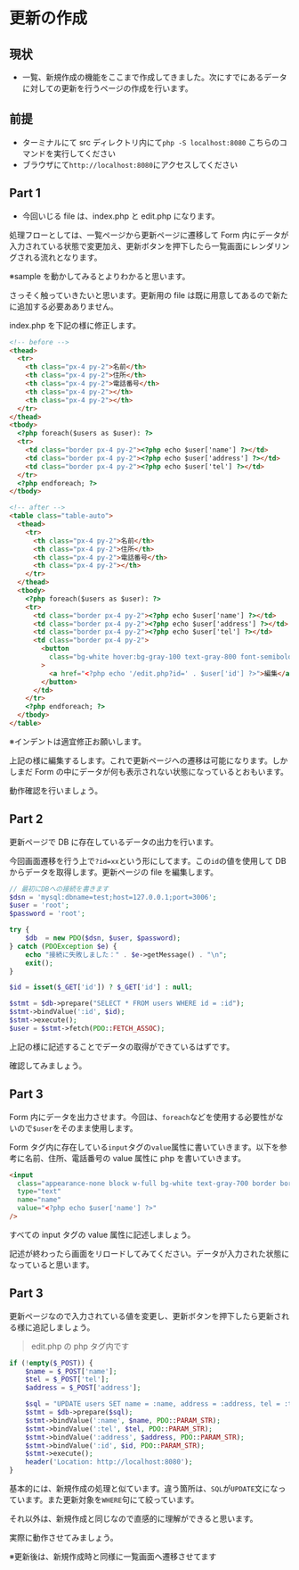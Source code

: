 # 更新の作成

## 現状

- 一覧、新規作成の機能をここまで作成してきました。次にすでにあるデータに対しての更新を行うページの作成を行います。

## 前提

- ターミナルにて src ディレクトリ内にて`php -S localhost:8080` こちらのコマンドを実行してください
- ブラウザにて`http://localhost:8080`にアクセスしてください

## Part 1

- 今回いじる file は、index.php と edit.php になります。

処理フローとしては、一覧ページから更新ページに遷移して Form 内にデータが入力されている状態で変更加え、更新ボタンを押下したら一覧画面にレンダリングされる流れとなります。

※sample を動かしてみるとよりわかると思います。

さっそく触っていきたいと思います。更新用の file は既に用意してあるので新たに追加する必要あありません。

index.php を下記の様に修正します。

```html
<!-- before -->
<thead>
  <tr>
    <th class="px-4 py-2">名前</th>
    <th class="px-4 py-2">住所</th>
    <th class="px-4 py-2">電話番号</th>
    <th class="px-4 py-2"></th>
    <th class="px-4 py-2"></th>
  </tr>
</thead>
<tbody>
  <?php foreach($users as $user): ?>
  <tr>
    <td class="border px-4 py-2"><?php echo $user['name'] ?></td>
    <td class="border px-4 py-2"><?php echo $user['address'] ?></td>
    <td class="border px-4 py-2"><?php echo $user['tel'] ?></td>
  </tr>
  <?php endforeach; ?>
</tbody>

<!-- after -->
<table class="table-auto">
  <thead>
    <tr>
      <th class="px-4 py-2">名前</th>
      <th class="px-4 py-2">住所</th>
      <th class="px-4 py-2">電話番号</th>
      <th class="px-4 py-2"></th>
    </tr>
  </thead>
  <tbody>
    <?php foreach($users as $user): ?>
    <tr>
      <td class="border px-4 py-2"><?php echo $user['name'] ?></td>
      <td class="border px-4 py-2"><?php echo $user['address'] ?></td>
      <td class="border px-4 py-2"><?php echo $user['tel'] ?></td>
      <td class="border px-4 py-2">
        <button
          class="bg-white hover:bg-gray-100 text-gray-800 font-semibold py-2 px-4 border border-gray-400 rounded shadow"
        >
          <a href="<?php echo '/edit.php?id=' . $user['id'] ?>">編集</a>
        </button>
      </td>
    </tr>
    <?php endforeach; ?>
  </tbody>
</table>
```

※インデントは適宜修正お願いします。

上記の様に編集するします。これで更新ページへの遷移は可能になります。しかしまだ Form の中にデータが何も表示されない状態になっているとおもいます。

動作確認を行いましょう。

## Part 2

更新ページで DB に存在しているデータの出力を行います。

今回画面遷移を行う上で`?id=xx`という形にしてます。この`id`の値を使用して DB からデータを取得します。更新ページの file を編集します。

```php
// 最初にDBへの接続を書きます
$dsn = 'mysql:dbname=test;host=127.0.0.1;port=3006';
$user = 'root';
$password = 'root';

try {
    $db  = new PDO($dsn, $user, $password);
} catch (PDOException $e) {
    echo "接続に失敗しました：" . $e->getMessage() . "\n";
    exit();
}

$id = isset($_GET['id']) ? $_GET['id'] : null;

$stmt = $db->prepare("SELECT * FROM users WHERE id = :id");
$stmt->bindValue(':id', $id);
$stmt->execute();
$user = $stmt->fetch(PDO::FETCH_ASSOC);
```

上記の様に記述することでデータの取得ができているはずです。

確認してみましょう。

## Part 3

Form 内にデータを出力させます。今回は、`foreach`などを使用する必要性がないので`$user`をそのまま使用します。

Form タグ内に存在している`input`タグの`value`属性に書いていきます。以下を参考に名前、住所、電話番号の value 属性に php を書いていきます。

```html
<input
  class="appearance-none block w-full bg-white text-gray-700 border border-gray-200 rounded py-3 px-4 leading-tight focus:outline-none focus:bg-white focus:border-gray-500"
  type="text"
  name="name"
  value="<?php echo $user['name'] ?>"
/>
```

すべての input タグの value 属性に記述しましょう。

記述が終わったら画面をリロードしてみてください。データが入力された状態になっていると思います。

## Part 3

更新ページなので入力されている値を変更し、更新ボタンを押下したら更新される様に追記しましょう。

> edit.php の php タグ内です

```php
if (!empty($_POST)) {
    $name = $_POST['name'];
    $tel = $_POST['tel'];
    $address = $_POST['address'];

    $sql = "UPDATE users SET name = :name, address = :address, tel = :tel WHERE id = :id AND del_flg = false";
    $stmt = $db->prepare($sql);
    $stmt->bindValue(':name', $name, PDO::PARAM_STR);
    $stmt->bindValue(':tel', $tel, PDO::PARAM_STR);
    $stmt->bindValue(':address', $address, PDO::PARAM_STR);
    $stmt->bindValue(':id', $id, PDO::PARAM_STR);
    $stmt->execute();
    header('Location: http://localhost:8080');
}
```

基本的には、新規作成の処理と似ています。違う箇所は、`SQL`が`UPDATE`文になっています。また更新対象を`WHERE`句にて絞っています。

それ以外は、新規作成と同じなので直感的に理解ができると思います。

実際に動作させてみましょう。

※更新後は、新規作成時と同様に一覧画面へ遷移させてます
